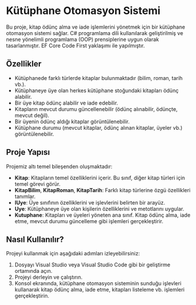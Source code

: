 # Kütüphane Otomasyon Sistemi

Bu proje, kitap ödünç alma ve iade işlemlerini yönetmek için bir kütüphane otomasyon sistemi sağlar. C# programlama dili kullanılarak geliştirilmiş ve nesne yönelimli programlama (OOP) prensiplerine uygun olarak tasarlanmıştır. EF Core Code First yaklaşımı ile yapılmıştır.

## Özellikler

- Kütüphanede farklı türlerde kitaplar bulunmaktadır (bilim, roman, tarih vb.).
- Kütüphaneye üye olan herkes kütüphane stoğundaki kitapları ödünç alabilir.
- Bir üye kitap ödünç alabilir ve iade edebilir.
- Kitapların mevcut durumu güncellenebilir (ödünç alınabilir, ödünçte, mevcut değil).
- Bir üyenin ödünç aldığı kitaplar görüntülenebilir.
- Kütüphane durumu (mevcut kitaplar, ödünç alınan kitaplar, üyeler vb.) görüntülenebilir.

## Proje Yapısı

Projemiz altı temel bileşenden oluşmaktadır:

- **Kitap**: Kitapların temel özelliklerini içerir. Bu sınıf, diğer kitap türleri için temel görevi görür.
- **KitapBilim**, **KitapRoman**, **KitapTarih**: Farklı kitap türlerine özgü özellikleri tanımlar.
- **IUye**: Üye sınıfının özelliklerini ve işlevlerini belirten bir arayüz.
- **Uye**: Kütüphaneye üye olan kişilerin özelliklerini ve metotlarını uygular.
- **Kutuphane**: Kitapları ve üyeleri yöneten ana sınıf. Kitap ödünç alma, iade etme, mevcut durumu güncelleme gibi işlemleri gerçekleştirir.

## Nasıl Kullanılır?

Projeyi kullanmak için aşağıdaki adımları izleyebilirsiniz:

1. Dosyayı Visual Studio veya Visual Studio Code gibi bir geliştirme ortamında açın.
2. Projeyi derleyin ve çalıştırın.
3. Konsol ekranında, kütüphane otomasyon sisteminin sunduğu işlevleri kullanarak kitap ödünç alma, iade etme, kitapları listeleme vb. işlemleri gerçekleştirin.

